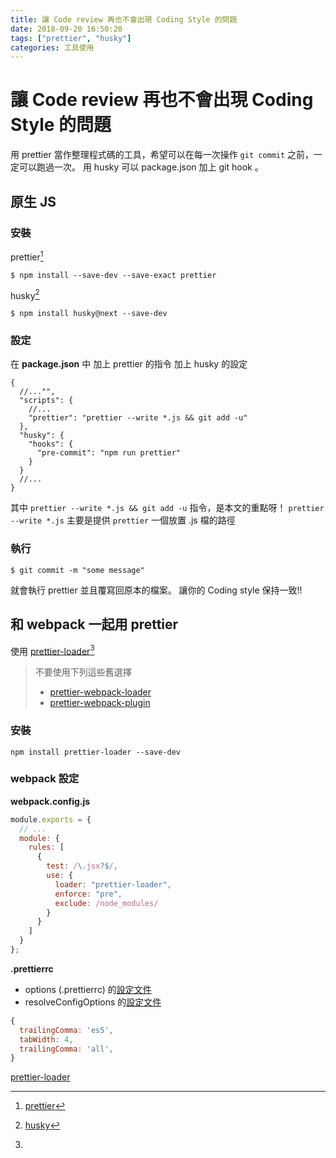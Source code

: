 ```yaml
---
title: 讓 Code review 再也不會出現 Coding Style 的問題
date: 2018-09-20 16:50:20
tags: ["prettier", "husky"]
categories: 工具使用
---
```


# 讓 Code review 再也不會出現 Coding Style 的問題

用 prettier 當作整理程式碼的工具，希望可以在每一次操作 `git commit` 之前，一定可以跑過一次。
用 husky 可以 package.json 加上 git hook 。

## 原生 JS

### 安裝

prettier[^prettier]

```shell
$ npm install --save-dev --save-exact prettier
```

husky[^husky]

```shell
$ npm install husky@next --save-dev
```

### 設定

在 **package.json** 中
加上 prettier 的指令
加上 husky 的設定

```json=
{
  //..."",
  "scripts": {
    //...
    "prettier": "prettier --write *.js && git add -u"
  },
  "husky": {
    "hooks": {
      "pre-commit": "npm run prettier"
    }
  }
  //...
}
```

其中 `prettier --write *.js && git add -u` 指令，是本文的重點呀！
`prettier --write *.js` 主要是提供 `prettier` 一個放置 .js 檔的路徑

### 執行

```shell
$ git commit -m "some message"
```

就會執行 prettier 並且覆寫回原本的檔案。
讓你的 Coding style 保持一致!!

## 和 webpack 一起用 prettier

使用 [prettier-loader](https://github.com/iamolegga/prettier-loader)[^prettier-loader]

> 不要使用下列這些舊選擇
>
> - [prettier-webpack-loader](https://github.com/hawkins/prettier-webpack-loader)
> - [prettier-webpack-plugin](https://github.com/hawkins/prettier-webpack-plugin)

### 安裝

```shell
npm install prettier-loader --save-dev
```

### webpack 設定

**webpack.config.js**

```javascript
module.exports = {
  // ...
  module: {
    rules: [
      {
        test: /\.jsx?$/,
        use: {
          loader: "prettier-loader",
          enforce: "pre",
          exclude: /node_modules/
        }
      }
    ]
  }
};
```

**.prettierrc**

- options (.prettierrc) 的[設定文件](https://prettier.io/docs/en/options.html)
- resolveConfigOptions 的[設定文件](https://prettier.io/docs/en/api.html#prettierresolveconfigfilepath-options)

```javascript
{
  trailingComma: 'es5',
  tabWidth: 4,
  trailingComma: 'all',
}
```

[^husky]: [husky](https://github.com/typicode/husky)
[^prettier]: [prettier](https://prettier.io/)
[^prettier-loader]:

  [prettier-loader](https://github.com/iamolegga/prettier-loader)
